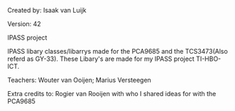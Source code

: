 
Created by:
Isaak van Luijk

Version:
42

IPASS project

IPASS libary classes/libarrys made for the PCA9685 and the TCS3473(Also referd as GY-33).
These Libary's are made for my IPASS project TI-HBO-ICT.


Teachers:
Wouter van Ooijen;
Marius Versteegen


Extra credits to:
Rogier van Rooijen with who I shared ideas for with the PCA9685


